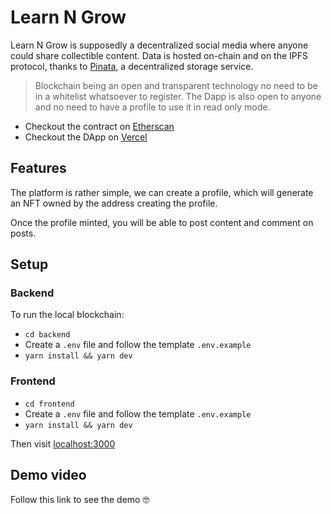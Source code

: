 # Learn N Grow

Learn N Grow is supposedly a decentralized social media where anyone could share collectible content. Data is hosted on-chain and on the IPFS protocol, thanks to [Pinata](https://www.pinata.cloud/), a decentralized storage service.

> Blockchain being an open and transparent technology no need to be in a whitelist whatsoever to register. The Dapp is also open to anyone and no need to have a profile to use it in read only mode.

* Checkout the contract on [Etherscan](https://goerli.etherscan.io/address/0x18DD042707d7ec2C5f0393271eE22A77E1A1AEcc)
* Checkout the DApp on [Vercel](https://learn-n-grow.vercel.app/feed)

## Features

The platform is rather simple, we can create a profile, which will generate an NFT owned by the address creating the profile.

Once the profile minted, you will be able to post content and comment on posts.

## Setup

### Backend

To run the local blockchain:

* `cd backend`
* Create a `.env` file and follow the template `.env.example`
* `yarn install && yarn dev`

### Frontend

* `cd frontend`
* Create a `.env` file and follow the template `.env.example`
* `yarn install && yarn dev`

Then visit [localhost:3000](http://localhost:3000)

## Demo video

Follow this link to see the demo 🤓
